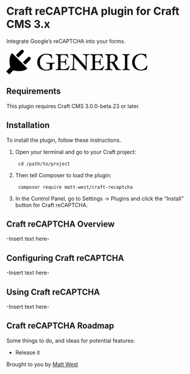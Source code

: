 # Craft reCAPTCHA plugin for Craft CMS 3.x

Integrate Google’s reCAPTCHA into your forms.

![Screenshot](resources/img/plugin-logo.png)

## Requirements

This plugin requires Craft CMS 3.0.0-beta.23 or later.

## Installation

To install the plugin, follow these instructions.

1. Open your terminal and go to your Craft project:

        cd /path/to/project

2. Then tell Composer to load the plugin:

        composer require matt-west/craft-recaptcha

3. In the Control Panel, go to Settings → Plugins and click the “Install” button for Craft reCAPTCHA.

## Craft reCAPTCHA Overview

-Insert text here-

## Configuring Craft reCAPTCHA

-Insert text here-

## Using Craft reCAPTCHA

-Insert text here-

## Craft reCAPTCHA Roadmap

Some things to do, and ideas for potential features:

* Release it

Brought to you by [Matt West](https://mattwest.io)
